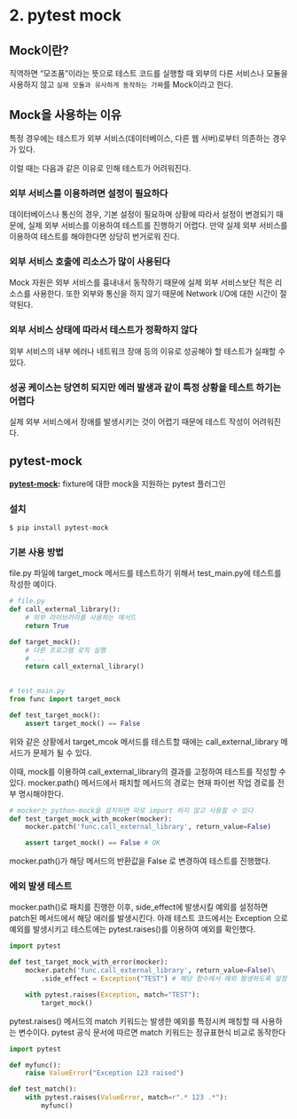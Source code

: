# 2. pytest mock

## Mock이란?

직역하면 “모조품”이라는 뜻으로 테스트 코드를 실행할 때 외부의 다른 서비스나 모듈을 사용하지 않고 `실제 모듈과 유사하게 동작하는 가짜`를 Mock이라고 한다.

## Mock을 사용하는 이유 <a href="#45fb" id="45fb"></a>

특정 경우에는 테스트가 외부 서비스(데이터베이스, 다른 웹 서버)로부터 의존하는 경우가 있다.

이럴 때는 다음과 같은 이유로 인해 테스트가 어려워진다.

### 외부 서비스를 이용하려면 설정이 필요하다

데이터베이스나 통신의 경우, 기본 설정이 필요하며 상황에 따라서 설정이 변경되기 때문에, 실제 외부 서비스를 이용하여 테스트를 진행하기 어렵다. 만약 실제 외부 서비스를 이용하여 테스트를 해야한다면 상당히 번거로워 진다.

### 외부 서비스 호출에 리소스가 많이 사용된다

Mock 자원은 외부 서비스를 흉내내서 동작하기 때문에 실제 외부 서비스보단 적은 리소스를 사용한다. 또한 외부와 통신을 하지 않기 때문에 Network I/O에 대한 시간이 절약된다.

### 외부 서비스 상태에 따라서 테스트가 정확하지 않다

외부 서비스의 내부 에러나 네트워크 장애 등의 이유로 성공해야 할 테스트가 실패할 수 있다.

### 성공 케이스는 당연히 되지만 에러 발생과 같이 특정 상황을 테스트 하기는 어렵다

실제 외부 서비스에서 장애를 발생시키는 것이 어렵기 때문에 테스트 작성이 어려워진다.

## pytest-mock

[**pytest-mock**](https://pypi.org/project/pytest-mock/)**:** fixture에 대한 mock을 지원하는 pytest 플러그인

### 설치

```bash
$ pip install pytest-mock
```

### 기본 사용 방법

file.py 파일에 target\_mock 메서드를 테스트하기 위해서 test\_main.py에 테스트를 작성한 예이다.

```python
# file.py
def call_external_library():
    # 외부 라이브러리를 사용하는 메서드 
    return True

def target_mock():
    # 다른 프로그램 로직 실행
    # ...
    return call_external_library()

    
# test_main.py
from func import target_mock

def test_target_mock():
    assert target_mock() == False
```

위와 같은 상황에서 target\_mcok 메서드를 테스트할 때에는 call\_external\_library 메서드가 문제가 될 수 있다.

이때, mock를 이용하여 call\_external\_library의 결과를  고정하여 테스트를 작성할 수 있다. mocker.path() 메서드에서 패치할 메서드의 경로는 현재 파이썬 작업 경로를 전부 명시해야한다.

```python
# mocker는 python-mock을 설치하면 따로 import 하지 않고 사용할 수 있다
def test_target_mock_with_mcoker(mocker):
    mocker.patch('func.call_external_library', return_value=False)

    assert target_mock() == False # OK
```

mocker.path()가 해당 메서드의 반환값을 False 로 변경하여 테스트를 진행했다.&#x20;

### 에외 발생 테스트

mocker.path()로 패치를 진행한 이후, side\_effect에 발생시킬 예외를 설정하면 patch된 메서드에서 해당 에러를 발생시킨다. 아래 테스트 코드에서는 Exception 으로 예외를 발생시키고 테스트에는 pytest.raises()를 이용하여 예외를 확인했다.&#x20;

```python
import pytest

def test_target_mock_with_error(mocker):
    mocker.patch('func.call_external_library', return_value=False)\
        .side_effect = Exception("TEST") # 해당 함수에서 예외 발생하도록 설정

    with pytest.raises(Exception, match="TEST"): 
        target_mock()
```

pytest.raises() 메서드의 match 키워드는 발생한 예외를 특정시켜 매칭할 때 사용하는 변수이다. pytest 공식 문서에 따르면 match 키워드는 정규표현식 비교로 동작한다

```python
import pytest

def myfunc():
    raise ValueError("Exception 123 raised")

def test_match():
    with pytest.raises(ValueError, match=r".* 123 .*"):
        myfunc()
```
